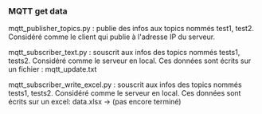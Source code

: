 
### MQTT get data

mqtt_publisher_topics.py : publie des infos aux topics nommés test1, test2. Considéré comme le client qui publie à l'adresse IP du serveur.

mqtt_subscriber_text.py : souscrit aux infos des topics nommés tests1, tests2. Considéré comme le serveur en local. Ces données sont écrits sur un fichier : mqtt_update.txt

mqtt_subscriber_write_excel.py : souscrit aux infos des topics nommés tests1, tests2. Considéré comme le serveur en local. Ces données sont écrits sur un excel: data.xlsx -> (pas encore terminé)
